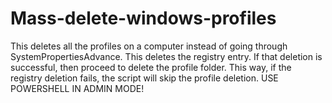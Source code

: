# Mass-delete-windows-profiles
This deletes all the profiles on a computer instead of going through SystemPropertiesAdvance. This deletes the registry entry. If that deletion is successful, then proceed to delete the profile folder. This way, if the registry deletion fails, the script will skip the profile deletion.
USE POWERSHELL IN ADMIN MODE!
